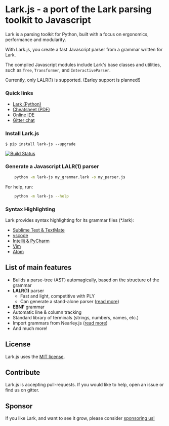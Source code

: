 # Lark.js - a port of the Lark parsing toolkit to Javascript

Lark is a parsing toolkit for Python, built with a focus on ergonomics, performance and modularity.

With Lark.js, you create a fast Javascript parser from a grammar written for Lark.

The compiled Javascript modules include Lark's base classes and utilities, such as `Tree`, `Transformer`, and `InteractiveParser`.

Currently, only LALR(1) is supported. (Earley support is planned!)

### Quick links

- [Lark (Python)](https://https://github.com/lark-parser/lark)
- [Cheatsheet (PDF)](/docs/_static/lark_cheatsheet.pdf)
- [Online IDE](https://lark-parser.github.io/ide)
- [Gitter chat](https://gitter.im/lark-parser/Lobby)

### Install Lark.js

    $ pip install lark-js --upgrade

[![Build Status](https://travis-ci.org/lark-parser/lark.svg?branch=master)](https://travis-ci.org/lark-parser/lark)

### Generate a Javascript LALR(1) parser

```bash
	python -m lark-js my_grammar.lark -o my_parser.js
```

For help, run:

```bash
	python -m lark-js --help
```

### Syntax Highlighting

Lark provides syntax highlighting for its grammar files (\*.lark):

- [Sublime Text & TextMate](https://github.com/lark-parser/lark_syntax)
- [vscode](https://github.com/lark-parser/vscode-lark)
- [Intellij & PyCharm](https://github.com/lark-parser/intellij-syntax-highlighting)
- [Vim](https://github.com/lark-parser/vim-lark-syntax)
- [Atom](https://github.com/Alhadis/language-grammars)


## List of main features

 - Builds a parse-tree (AST) automagically, based on the structure of the grammar
 - **LALR(1)** parser
    - Fast and light, competitive with PLY
    - Can generate a stand-alone parser ([read more](docs/tools.md#stand-alone-parser))
 - **EBNF** grammar
 - Automatic line & column tracking
 - Standard library of terminals (strings, numbers, names, etc.)
 - Import grammars from Nearley.js ([read more](/docs/tools.md#importing-grammars-from-nearleyjs))
 - And much more!

## License

Lark.js uses the [MIT license](LICENSE).

## Contribute

Lark.js is accepting pull-requests. If you would like to help, open an issue or find us on gitter.

## Sponsor

If you like Lark, and want to see it grow, please consider [sponsoring us!](https://github.com/sponsors/lark-parser)

